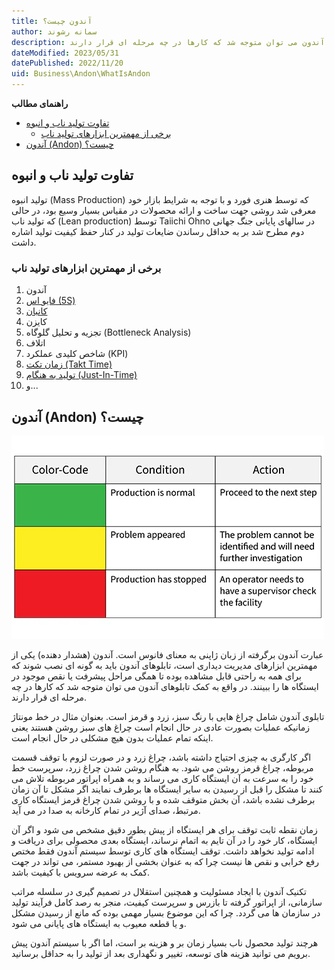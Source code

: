 ```yaml
---
title: آندون چیست؟
author: سمانه رشوند  
description: آندون (هشدار دهنده) یکی از مهمترین ابزارهای مدیریت دیداری است، در واقع به کمک تابلوهای آندون می توان متوجه شد که کارها در چه مرحله ای قرار دارند.
dateModified: 2023/05/31 
datePublished: 2022/11/20
uid: Business\Andon\WhatIsAndon
---
```

**راهنمای مطالب**
- [تفاوت تولید ناب و انبوه](#تفاوت-تولید-ناب-و-انبوه)
    - [برخی از مهمترین ابزارهای تولید ناب](#برخی-از-مهمترین-ابزارهای-تولید-ناب)
- [آندون (Andon) چیست؟](#آندون-andon-چیست؟)


## تفاوت تولید ناب و انبوه

تولید انبوه (Mass Production) که توسط هنری فورد و با توجه به شرایط بازار خود معرفی شد روشی جهت ساخت و ارائه محصولات در مقیاس بسیار وسیع بود، در حالی که تولید ناب (Lean production) توسط Taiichi Ohno در سالهای پایانی جنگ جهانی دوم مطرح شد بر به حداقل رساندن ضایعات تولید در کنار حفظ کیفیت تولید اشاره داشت.

### برخی از مهمترین ابزارهای تولید ناب


1.  آندون
2.	[فایو اس (5S)](https://www.hooshkar.com/Wiki/Business/5S)
3.	[کانبان](https://www.hooshkar.com/Wiki/Business/WhatIsKanban)
4.	کایزن
5.	تجزیه و تحلیل گلوگاه (Bottleneck Analysis)
6.	اتلاف
7.	شاخص کلیدی عملکرد (KPI)
8.	[زمان تکت (Takt Time)](https://www.hooshkar.com/Wiki/Business/TaktTime)
9.	[تولید به هنگام (Just-In-Time)](https://www.hooshkar.com/Wiki/Production/JustInTime)
10.	و...

## آندون (Andon) چیست؟

![آندون (Andon)](./Images/Andon.webp)

عبارت آندون برگرفته از زبان ژاپنی به معنای فانوس است. آندون (هشدار دهنده) یکی از مهمترین ابزارهای مدیریت دیداری است، تابلوهای آندون باید به گونه ای نصب شوند که برای همه به راحتی قابل مشاهده بوده تا همگی مراحل پیشرفت یا نقص موجود در ایستگاه ها را ببینند. در واقع به کمک تابلوهای آندون می توان متوجه شد که کارها در چه مرحله ای قرار دارند.

تابلوی آندون شامل چراغ هایی با رنگ سبز، زرد و قرمز است. بعنوان مثال در خط مونتاژ زمانیکه عملیات بصورت عادی در حال انجام است چراغ ‌های سبز روشن هستند یعنی اینکه تمام عملیات بدون هیچ مشکلی در حال انجام است. 

اگر کارگری به چیزی احتیاج داشته باشد، چراغ زرد و در‌ صورت لزوم با توقف قسمت مربوطه، چراغ قرمز روشن می ‌شود. به هنگام روشن شدن چراغ زرد، سرپرست خط خود را به سرعت به آن ایستگاه کاری می‌ رساند و به همراه اپراتور مربوطه تلاش می ‌کنند تا مشکل را قبل از رسیدن به سایر ایستگاه‌ ها برطرف نمایند اگر مشکل تا آن زمان برطرف ‌نشده باشد، آن بخش متوقف ‌شده و با روشن ‌شدن چراغ قرمز ایستگاه کاری مرتبط، صدای آژیر در تمام کارخانه به صدا در ‌می ‌آید.

زمان نقطه ثابت توقف برای هر ایستگاه از پیش بطور دقیق مشخص می شود و اگر آن ایستگاه، کار خود را در آن تایم به اتمام نرساند، ایستگاه بعدی محصولی برای دریافت و ادامه تولید نخواهد داشت. توقف ایستگاه های کاری توسط سیستم آندون فقط مختص رفع خرابی و نقص ها نیست چرا که به عنوان بخشی از بهبود مستمر، می ‌تواند در جهت کمک به عرضه سرویس با کیفیت باشد.

تکنیک آندون با ایجاد مسئولیت و همچنین استقلال در تصمیم ‌گیری در سلسله مراتب سازمانی، از اپراتور گرفته تا بازرس و سرپرست ‌کیفیت، منجر به رصد ‌کامل فرآیند تولید در ‌سازمان ها می‌ گردد. چرا که این موضوع بسیار مهمی بوده که مانع از رسیدن مشکل و یا قطعه معیوب به ایستگاه‌ های پایانی می ‌شود.

هرچند تولید محصول ناب بسیار زمان بر و هزینه بر است، اما اگر با سیستم آندون پیش برویم می توانید هزینه های توسعه، تغییر و نگهداری بعد از تولید را به حداقل برسانید. 


[تفاوت تولید ناب و انبوه]: #تفاوت-تولید-ناب-و-انبوه
[برخی از مهمترین ابزارهای تولید ناب]: #برخی-از-مهمترین-ابزارهای-تولید-ناب
[آندون (Andon) چیست؟]: #آندون-andon-چیست؟